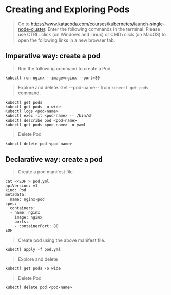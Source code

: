 # Creating and Exploring Pods
> Go to https://www.katacoda.com/courses/kubernetes/launch-single-node-cluster. Enter the following commands in the terminal.
Please use CTRL+click (on Windows and Linux) or CMD+click (on MacOS) to open the following links in a new browser tab.

## Imperative way: create a pod 

> Run the following command to create a Pod.
```
kubectl run nginx --image=nginx --port=80
```

> Explore and delete. Get --pod-name-- from `kubectl get pods` command.
```
kubectl get pods
kubectl get pods -o wide
Kubectl logs <pod-name>
kubectl exec -it <pod-name> -- /bin/sh
kubectl describe pod <pod-name>
kubectl get pods <pod-name> -o yaml
```

> Delete Pod
```
kubectl delete pod <pod-name>
```

## Declarative way: create a pod
> Create a pod manifest file.
```
cat <<EOF > pod.yml
apiVersion: v1
kind: Pod
metadata:
  name: nginx-pod
spec:
  containers:
  - name: nginx
    image: nginx
    ports:
    - containerPort: 80
EOF
```

> Create pod using the above manifest file.
```
kubectl apply -f pod.yml
```

> Explore and delete
```
kubectl get pods -o wide
```

> Delete Pod
```
kubectl delete pod <pod-name>
```
